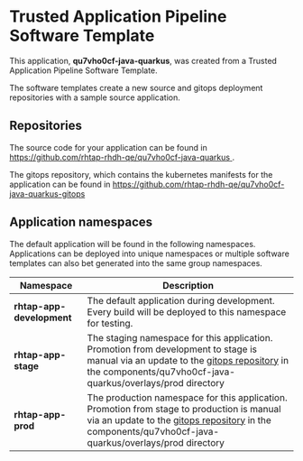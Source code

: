 # Trusted Application Pipeline Software Template

This application, **qu7vho0cf-java-quarkus**, was created from a Trusted Application Pipeline Software Template.

The software templates create a new source and gitops deployment repositories with a sample source application. 

## Repositories

The source code for your application can be found in [https://github.com/rhtap-rhdh-qe/qu7vho0cf-java-quarkus ](https://github.com/rhtap-rhdh-qe/qu7vho0cf-java-quarkus ).
 
The gitops repository, which contains the kubernetes manifests for the application can be found in 
[https://github.com/rhtap-rhdh-qe/qu7vho0cf-java-quarkus-gitops ](https://github.com/rhtap-rhdh-qe/qu7vho0cf-java-quarkus-gitops ) 

## Application namespaces 

The default application will be found in the following namespaces. Applications can be deployed into unique namespaces or multiple software templates can also bet generated into the same group namespaces.  

|  Namespace   |  Description   |  
| -------- | -------- |   
| **rhtap-app-development** | The default application during development. Every build will be deployed to this namespace for testing. | 
| **rhtap-app-stage** | The staging namespace for this application. Promotion from development to stage is manual via an update to the [gitops repository](https://github.com/rhtap-rhdh-qe/qu7vho0cf-java-quarkus-gitops ) in the components/qu7vho0cf-java-quarkus/overlays/prod directory |  
| **rhtap-app-prod** | The production namespace for this application. Promotion from stage to production is manual via an update to the [gitops repository](https://github.com/rhtap-rhdh-qe/qu7vho0cf-java-quarkus-gitops ) in the components/qu7vho0cf-java-quarkus/overlays/prod directory | 
